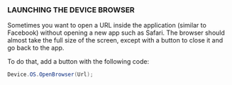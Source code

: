 ﻿
### LAUNCHING THE DEVICE BROWSER

Sometimes you want to open a URL inside the application (similar to Facebook) without opening a new app such as Safari. The browser should almost take the full size of the screen, except with a button to close it and go back to the app.

To do that, add a button with the following code:

```csharp
Device.OS.OpenBrowser(Url);
```